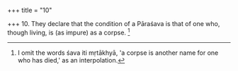 +++
title = "10"

+++
10. They declare that the condition of a Pāraśava is that of one who, though living, is (as impure) as a corpse. [^6] 


[^6]:  I omit the words śava iti mṛtākhyā, 'a corpse is another name for one who has died,' as an interpolation.

